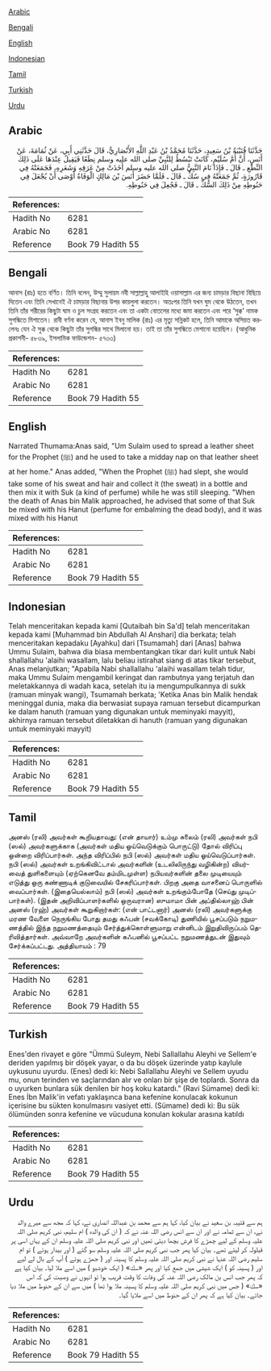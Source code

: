 [Arabic](#arabic)

[Bengali](#bengali)

[English](#english)

[Indonesian](#indonesian)

[Tamil](#tamil)

[Turkish](#turkish)

[Urdu](#urdu)

## Arabic


<div dir="rtl" lang="ar" style={{fontSize:'larger',backgroundColor:'#f8f9fa',padding:20}}>
حَدَّثَنَا قُتَيْبَةُ بْنُ سَعِيدٍ، حَدَّثَنَا مُحَمَّدُ بْنُ عَبْدِ اللَّهِ الأَنْصَارِيُّ، قَالَ حَدَّثَنِي أَبِي، عَنْ ثُمَامَةَ، عَنْ أَنَسٍ، أَنَّ أُمَّ سُلَيْمٍ، كَانَتْ تَبْسُطُ لِلنَّبِيِّ صلى الله عليه وسلم نِطَعًا فَيَقِيلُ عِنْدَهَا عَلَى ذَلِكَ النِّطَعِ ـ قَالَ ـ فَإِذَا نَامَ النَّبِيُّ صلى الله عليه وسلم أَخَذَتْ مِنْ عَرَقِهِ وَشَعَرِهِ، فَجَمَعَتْهُ فِي قَارُورَةٍ، ثُمَّ جَمَعَتْهُ فِي سُكٍّ ـ قَالَ ـ فَلَمَّا حَضَرَ أَنَسَ بْنَ مَالِكٍ الْوَفَاةُ أَوْصَى أَنْ يُجْعَلَ فِي حَنُوطِهِ مِنْ ذَلِكَ السُّكِّ ـ قَالَ ـ فَجُعِلَ فِي حَنُوطِهِ‏.‏
</div>
<div style={{backgroundColor:'#f8f9fa',padding:20, marginBottom: 10}}><table> <thead> <tr> <th>References:</th> <th></th> </tr> </thead> <tbody><tr><td>Hadith No</td><td>6281</td></tr><tr><td>Arabic No</td><td>6281</td></tr><tr><td>Reference</td><td>Book 79 Hadith 55</td></tr></tbody></table></div>

## Bengali


<div dir="ltr" lang="bn" style={{fontSize:'larger',backgroundColor:'#f8f9fa',padding:20}}>
আনাস (রাঃ) হতে বর্ণিত। তিনি বলেন, উম্মু সুলায়ম নবী সাল্লাল্লাহু আলাইহি ওয়াসাল্লাম এর জন্য চামড়ার বিছানা বিছিয়ে দিতেন এবং তিনি সেখানেই ঐ চামড়ার বিছানার উপর কায়লুলা করতেন। অতঃপর তিনি যখন ঘুম থেকে উঠতেন, তখন তিনি তাঁর শরীরের কিছুটা ঘাম ও চুল সংগ্রহ করতেন এবং তা একটা বোতলের মধ্যে জমা করতেন এবং পরে ‘সুক্ক’ নামক সুগন্ধিতে মিশাতেন। রাবী বর্ণনা করেন যে, আনাস ইবনু মালিক (রাঃ) এর মৃত্যু সন্নিকট হলে, তিনি আমাকে অসিয়ত করলেনঃ যেন ঐ সুক্ক থেকে কিছুটা তাঁর সুগন্ধির সাথে মিলানো হয়। তাই তা তাঁর সুগন্ধিতে মেশানো হয়েছিল। (আধুনিক প্রকাশনী- ৫৮৩৯, ইসলামিক ফাউন্ডেশন- ৫৭৩৩)
</div>
<div style={{backgroundColor:'#f8f9fa',padding:20, marginBottom: 10}}><table> <thead> <tr> <th>References:</th> <th></th> </tr> </thead> <tbody><tr><td>Hadith No</td><td>6281</td></tr><tr><td>Arabic No</td><td>6281</td></tr><tr><td>Reference</td><td>Book 79 Hadith 55</td></tr></tbody></table></div>

## English


<div dir="ltr" lang="en" style={{fontSize:'larger',backgroundColor:'#f8f9fa',padding:20}}>
Narrated Thumama:Anas said, "Um Sulaim used to spread a leather sheet for the Prophet (ﷺ) and he used to take a midday nap on that leather sheet at her home." Anas added, "When the Prophet (ﷺ) had slept, she would take some of his sweat and hair and collect it (the sweat) in a bottle and then mix it with Suk (a kind of perfume) while he was still sleeping. "When the death of Anas bin Malik approached, he advised that some of that Suk be mixed with his Hanut (perfume for embalming the dead body), and it was mixed with his Hanut
</div>
<div style={{backgroundColor:'#f8f9fa',padding:20, marginBottom: 10}}><table> <thead> <tr> <th>References:</th> <th></th> </tr> </thead> <tbody><tr><td>Hadith No</td><td>6281</td></tr><tr><td>Arabic No</td><td>6281</td></tr><tr><td>Reference</td><td>Book 79 Hadith 55</td></tr></tbody></table></div>

## Indonesian


<div dir="ltr" lang="id" style={{fontSize:'larger',backgroundColor:'#f8f9fa',padding:20}}>
Telah menceritakan kepada kami [Qutaibah bin Sa'd] telah menceritakan kepada kami [Muhammad bin Abdullah Al Anshari] dia berkata; telah menceritakan kepadaku [Ayahku] dari [Tsumamah] dari [Anas] bahwa Ummu Sulaim, bahwa dia biasa membentangkan tikar dari kulit untuk Nabi shallallahu 'alaihi wasallam, lalu beliau istirahat siang di atas tikar tersebut, Anas melanjutkan; "Apabila Nabi shallallahu 'alaihi wasallam telah tidur, maka Ummu Sulaim mengambil keringat dan rambutnya yang terjatuh dan meletakkannya di wadah kaca, setelah itu ia mengumpulkannya di sukk (ramuan minyak wangi), Tsumamah berkata; 'Ketika Anas bin Malik hendak meninggal dunia, maka dia berwasiat supaya ramuan tersebut dicampurkan ke dalam hanuth (ramuan yang digunakan untuk meminyaki mayyit), akhirnya ramuan tersebut diletakkan di hanuth (ramuan yang digunakan untuk meminyaki mayyit)
</div>
<div style={{backgroundColor:'#f8f9fa',padding:20, marginBottom: 10}}><table> <thead> <tr> <th>References:</th> <th></th> </tr> </thead> <tbody><tr><td>Hadith No</td><td>6281</td></tr><tr><td>Arabic No</td><td>6281</td></tr><tr><td>Reference</td><td>Book 79 Hadith 55</td></tr></tbody></table></div>

## Tamil


<div dir="ltr" lang="ta" style={{fontSize:'larger',backgroundColor:'#f8f9fa',padding:20}}>
அனஸ் (ரலி) அவர்கள் கூறியதாவது: (என் தாயார்) உம்மு சுலைம் (ரலி) அவர்கள் நபி (ஸல்) அவர்களுக்காக (அவர்கள் மதிய ஓய்வெடுக்கும் பொருட்டு) தோல் விரிப்பு ஒன்றை விரிப்பார்கள். அந்த விரிப்பில் நபி (ஸல்) அவர்கள் மதிய ஓய்வெடுப்பார்கள். நபி (ஸல்) அவர்கள் உறங்கிவிட்டால் அவர்களின் (உடலிலிருந்து வழிகின்ற) வியர்வைத் துளிகளையும் (ஏற்கெனவே தம்மிடமுள்ள) நபியவர்களின் தலை முடியையும் எடுத்து ஒரு கண்ணாடிக் குடுவையில் சேகரிப்பார்கள். பிறகு அதை வாசனைப் பொருளில் வைப்பார்கள். (இதையெல்லாம்) நபி (ஸல்) அவர்கள் உறங்கும்போதே (செய்து முடிப்பார்கள்). (இதன் அறிவிப்பாளர்களில் ஒருவரான) ஸுமாமா பின் அப்தில்லாஹ் பின் அனஸ் (ரஹ்) அவர்கள் கூறுகிறார்கள்: (என் பாட்டனார்) அனஸ் (ரலி) அவர்களுக்கு மரண வேளை நெருங்கிய போது தமது கஃபன் (சவக்கோடி) துணியில் பூசப்படும் நறுமணத்தில் இந்த நறுமணத்தையும் சேர்த்துக்கொள்ளுமாறு என்னிடம் இறுதிவிருப்பம் தெரிவித்தார்கள். அவ்வாறே அவர்களின் கஃபனில் பூசப்பட்ட நறுமணத்துடன் இதுவும் சேர்க்கப்பட்டது. அத்தியாயம் : 79
</div>
<div style={{backgroundColor:'#f8f9fa',padding:20, marginBottom: 10}}><table> <thead> <tr> <th>References:</th> <th></th> </tr> </thead> <tbody><tr><td>Hadith No</td><td>6281</td></tr><tr><td>Arabic No</td><td>6281</td></tr><tr><td>Reference</td><td>Book 79 Hadith 55</td></tr></tbody></table></div>

## Turkish


<div dir="ltr" lang="tr" style={{fontSize:'larger',backgroundColor:'#f8f9fa',padding:20}}>
Enes'den rivayet e göre "Ümmü Suleym, Nebi Sallallahu Aleyhi ve Sellem'e deriden yapılmış bir döşek yayar, o da bu döşek üzerinde yatıp kaylule uykusunu uyurdu. (Enes) dedi ki: Nebi Sallallahu Aleyhi ve Sellem uyudu mu, onun terinden ve saçlarından alır ve onları bir şişe de toplardı. Sonra da o uyurken bunlara sük denilen bir hoş koku katardı." (Ravi Sümame) dedi ki: Enes İbn Malik'in vefatı yaklaşınca bana kefenine konulacak kokunun içerisine bu sükten konulmasını vasiyet etti. (Sümame) dedi ki: Bu sük ölümünden sonra kefenine ve vücuduna konulan kokular arasına katıldı
</div>
<div style={{backgroundColor:'#f8f9fa',padding:20, marginBottom: 10}}><table> <thead> <tr> <th>References:</th> <th></th> </tr> </thead> <tbody><tr><td>Hadith No</td><td>6281</td></tr><tr><td>Arabic No</td><td>6281</td></tr><tr><td>Reference</td><td>Book 79 Hadith 55</td></tr></tbody></table></div>

## Urdu


<div dir="rtl" lang="ur" style={{fontSize:'larger',backgroundColor:'#f8f9fa',padding:20}}>
ہم سے قتیبہ بن سعید نے بیان کیا، کہا ہم سے محمد بن عبداللہ انصاری نے، کہا کہ مجھ سے میرے والد نے، ان سے ثمامہ نے اور ان سے انس رضی اللہ عنہ نے کہ ( ان کی والدہ ) ام سلیم، نبی کریم صلی اللہ علیہ وسلم کے لیے چمڑے کا فرش بچھا دیتی تھیں اور نبی کریم صلی اللہ علیہ وسلم ان کے یہاں اسی پر قیلولہ کر لیتے تھے۔ بیان کیا پھر جب نبی کریم صلی اللہ علیہ وسلم سو گئے ( اور بیدار ہوئے ) تو ام سلیم رضی اللہ عنہا نے نبی کریم صلی اللہ علیہ وسلم کا پسینہ اور ( جھڑے ہوئے ) آپ کے بال لے لیے اور ( پسینہ کو ) ایک شیشی میں جمع کیا اور پھر «سك» ( ایک خوشبو ) میں اسے ملا لیا۔ بیان کیا ہے کہ پھر جب انس بن مالک رضی اللہ عنہ کی وفات کا وقت قریب ہوا تو انہوں نے وصیت کی کہ اس «سك» ( جس میں نبی کریم صلی اللہ علیہ وسلم کا پسینہ ملا ہوا تھا ) میں سے ان کے حنوط میں ملا دیا جائے۔ بیان کیا ہے کہ پھر ان کے حنوط میں اسے ملایا گیا۔
</div>
<div style={{backgroundColor:'#f8f9fa',padding:20, marginBottom: 10}}><table> <thead> <tr> <th>References:</th> <th></th> </tr> </thead> <tbody><tr><td>Hadith No</td><td>6281</td></tr><tr><td>Arabic No</td><td>6281</td></tr><tr><td>Reference</td><td>Book 79 Hadith 55</td></tr></tbody></table></div>